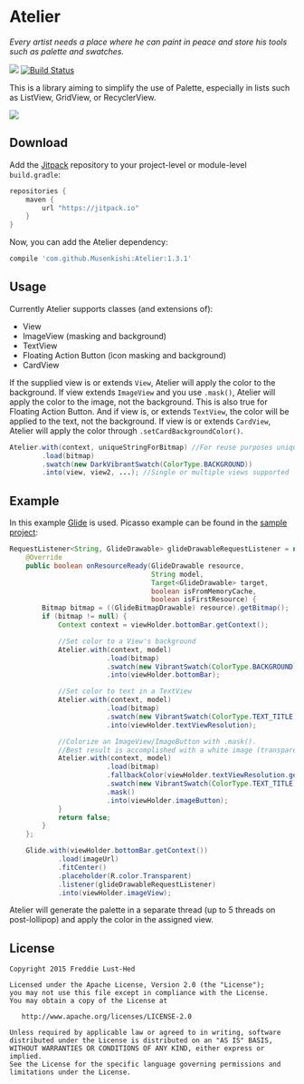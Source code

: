 # Atelier
*Every artist needs a place where he can paint in peace and store his tools such as palette and swatches.*

![](https://img.shields.io/github/release/Musenkishi/Atelier.svg?label=JitPack%20Maven) [![Build Status](https://travis-ci.org/Musenkishi/Atelier.svg?branch=master)](https://travis-ci.org/Musenkishi/Atelier)

This is a library aiming to simplify the use of Palette, especially in lists such as ListView, GridView, or RecyclerView.

![](assets/sample.gif)

## Download

Add the [Jitpack][jit] repository to your project-level or module-level `build.gradle`:
```groovy
repositories {
	maven {
		url "https://jitpack.io"
    }
}
```

Now, you can add the Atelier dependency:
```groovy
compile 'com.github.Musenkishi:Atelier:1.3.1'
```

## Usage

Currently Atelier supports classes (and extensions of):
* View
* ImageView (masking and background)
* TextView
* Floating Action Button (icon masking and background)
* CardView

If the supplied view is or extends `View`, Atelier will apply the color to the background. If view extends `ImageView` and you use `.mask()`, Atelier will apply the color to the image, not the background. This is also true for Floating Action Button. And if view is, or extends `TextView`, the color will be applied to the text, not the background. If view is or extends `CardView`, Atelier will apply the color through `.setCardBackgroundColor()`.

```java
Atelier.with(context, uniqueStringForBitmap) //For reuse purposes uniqueStringForBitmap could be the url for the image.
        .load(bitmap)
        .swatch(new DarkVibrantSwatch(ColorType.BACKGROUND))
        .into(view, view2, ...); //Single or multiple views supported
```

## Example
In this example [Glide][glide] is used. Picasso example can be found in the [sample project][sampleproject]:
```java
RequestListener<String, GlideDrawable> glideDrawableRequestListener = new RequestListener<String, GlideDrawable>() {
    @Override
    public boolean onResourceReady(GlideDrawable resource,
                                   String model,
                                   Target<GlideDrawable> target,
                                   boolean isFromMemoryCache,
                                   boolean isFirstResource) {
        Bitmap bitmap = ((GlideBitmapDrawable) resource).getBitmap();
        if (bitmap != null) {
            Context context = viewHolder.bottomBar.getContext();

		    //Set color to a View's background
            Atelier.with(context, model)
                        .load(bitmap)
                        .swatch(new VibrantSwatch(ColorType.BACKGROUND))
                        .into(viewHolder.bottomBar);

		    //Set color to text in a TextView
            Atelier.with(context, model)
                        .load(bitmap)
                        .swatch(new VibrantSwatch(ColorType.TEXT_TITLE))
                        .into(viewHolder.textViewResolution);

		    //Colorize an ImageView/ImageButton with .mask().
            //Best result is accomplished with a white image (transparent bakground).
            Atelier.with(context, model)
                        .load(bitmap)
                        .fallbackColor(viewHolder.textViewResolution.getCurrentTextColor())
                        .swatch(new VibrantSwatch(ColorType.TEXT_TITLE))
                        .mask()
                        .into(viewHolder.imageButton);
            }
            return false;
        }
    };

    Glide.with(viewHolder.bottomBar.getContext())
            .load(imageUrl)
            .fitCenter()
            .placeholder(R.color.Transparent)
            .listener(glideDrawableRequestListener)
            .into(viewHolder.imageView);
```

Atelier will generate the palette in a separate thread (up to 5 threads on post-lollipop) and apply the color in the assigned view.

## License

	Copyright 2015 Freddie Lust-Hed

	Licensed under the Apache License, Version 2.0 (the "License");
	you may not use this file except in compliance with the License.
	You may obtain a copy of the License at

	   http://www.apache.org/licenses/LICENSE-2.0

	Unless required by applicable law or agreed to in writing, software
	distributed under the License is distributed on an "AS IS" BASIS,
	WITHOUT WARRANTIES OR CONDITIONS OF ANY KIND, either express or implied.
	See the License for the specific language governing permissions and
	limitations under the License.


 [jmdns]: https://github.com/openhab/jmdns
 [jit]: https://jitpack.io
 [glide]: https://github.com/bumptech/glide
 [sampleproject]: https://github.com/Musenkishi/Atelier/blob/master/sample/src/main/java/com/musenkishi/atelier/sample/adapter/CountryPicassoAdapter.java